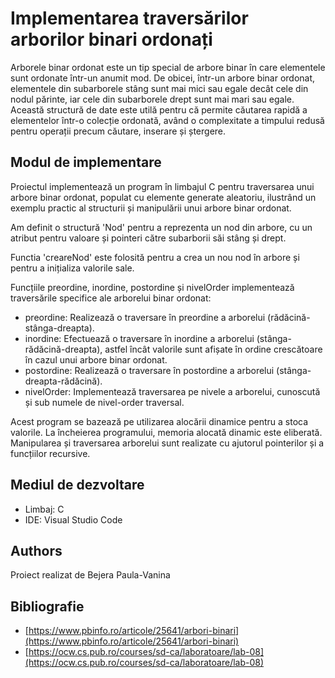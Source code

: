 # Implementarea traversărilor arborilor binari ordonați

Arborele binar ordonat este un tip special de arbore binar în care elementele sunt ordonate într-un anumit mod. De obicei, într-un arbore binar ordonat, elementele din subarborele stâng sunt mai mici sau egale decât cele din nodul părinte, iar cele din subarborele drept sunt mai mari sau egale. Această structură de date este utilă pentru că permite căutarea rapidă a elementelor într-o colecție ordonată, având o complexitate a timpului redusă pentru operații precum căutare, inserare și ștergere.

## Modul de implementare

Proiectul implementează un program în limbajul C pentru traversarea unui arbore binar ordonat, populat cu elemente generate aleatoriu, ilustrând un exemplu practic al structurii și manipulării unui arbore binar ordonat.

Am definit o structură 'Nod' pentru a reprezenta un nod din arbore, cu un atribut pentru valoare și pointeri către subarborii săi stâng și drept.

Functia 'creareNod' este folosită pentru a crea un nou nod în arbore și pentru a inițializa valorile sale.

Funcțiile preordine, inordine, postordine și nivelOrder implementează traversările specifice ale arborelui binar ordonat:

- preordine: Realizează o traversare în preordine a arborelui (rădăcină-stânga-dreapta).
- inordine: Efectuează o traversare în inordine a arborelui (stânga-rădăcină-dreapta), astfel încât valorile sunt afișate în ordine crescătoare în cazul unui arbore binar ordonat.
- postordine: Realizează o traversare în postordine a arborelui (stânga-dreapta-rădăcină).
- nivelOrder: Implementează traversarea pe nivele a arborelui, cunoscută și sub numele de nivel-order traversal.

 Acest program se bazează pe utilizarea alocării dinamice pentru a stoca valorile. La încheierea programului, memoria alocată dinamic este eliberată.
Manipularea și traversarea arborelui sunt realizate cu ajutorul pointerilor și a funcțiilor recursive.

## Mediul de dezvoltare

- Limbaj: C 
- IDE: Visual Studio Code

## Authors

Proiect realizat de Bejera Paula-Vanina

## Bibliografie

- [https://www.pbinfo.ro/articole/25641/arbori-binari](https://www.pbinfo.ro/articole/25641/arbori-binari)
- [https://ocw.cs.pub.ro/courses/sd-ca/laboratoare/lab-08](https://ocw.cs.pub.ro/courses/sd-ca/laboratoare/lab-08)


